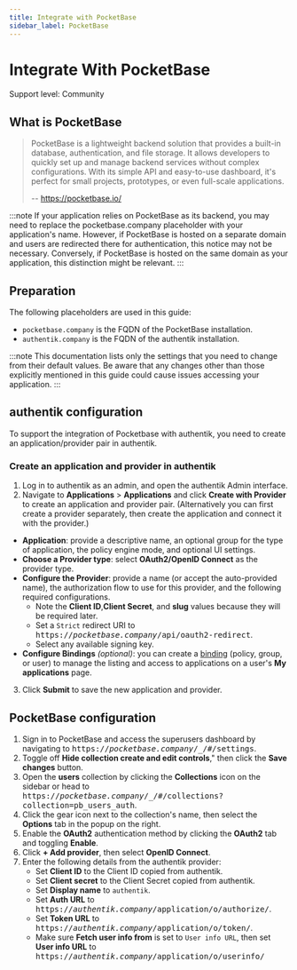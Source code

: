 ```yaml
---
title: Integrate with PocketBase
sidebar_label: PocketBase
---
```


# Integrate With PocketBase

<span class="badge badge--secondary">Support level: Community</span>

## What is PocketBase

> PocketBase is a lightweight backend solution that provides a built-in database, authentication, and file storage.
> It allows developers to quickly set up and manage backend services without complex configurations.
> With its simple API and easy-to-use dashboard, it's perfect for small projects, prototypes, or even full-scale applications.
>
> -- https://pocketbase.io/

:::note
If your application relies on PocketBase as its backend, you may need to replace the pocketbase.company placeholder with your application's name.
However, if PocketBase is hosted on a separate domain and users are redirected there for authentication, this notice may not be necessary. Conversely, if PocketBase is hosted on the same domain as your application, this distinction might be relevant.
:::

## Preparation

The following placeholders are used in this guide:

- `pocketbase.company` is the FQDN of the PocketBase installation.
- `authentik.company` is the FQDN of the authentik installation.

:::note
This documentation lists only the settings that you need to change from their default values. Be aware that any changes other than those explicitly mentioned in this guide could cause issues accessing your application.
:::

## authentik configuration

To support the integration of Pocketbase with authentik, you need to create an application/provider pair in authentik.

### Create an application and provider in authentik

1. Log in to authentik as an admin, and open the authentik Admin interface.
2. Navigate to **Applications** > **Applications** and click **Create with Provider** to create an application and provider pair. (Alternatively you can first create a provider separately, then create the application and connect it with the provider.)

- **Application**: provide a descriptive name, an optional group for the type of application, the policy engine mode, and optional UI settings.
- **Choose a Provider type**: select **OAuth2/OpenID Connect** as the provider type.
- **Configure the Provider**: provide a name (or accept the auto-provided name), the authorization flow to use for this provider, and the following required configurations.
    - Note the **Client ID**,**Client Secret**, and **slug** values because they will be required later.
    - Set a `Strict` redirect URI to <kbd>https://<em>pocketbase.company</em>/api/oauth2-redirect</kbd>.
    - Select any available signing key.
- **Configure Bindings** _(optional)_: you can create a [binding](/docs/add-secure-apps/flows-stages/bindings/) (policy, group, or user) to manage the listing and access to applications on a user's **My applications** page.

3. Click **Submit** to save the new application and provider.

## PocketBase configuration

1. Sign in to PocketBase and access the superusers dashboard by navigating to <kbd>https://<em>pocketbase.company</em>/\_/#/settings</kbd>.
2. Toggle off **Hide collection create and edit controls**," then click the **Save changes** button.
3. Open the **users** collection by clicking the **Collections** icon on the sidebar or head to <kbd>https://<em>pocketbase.company</em>/\_/#/collections?collection=pb_users_auth</kbd>.
4. Click the gear icon next to the collection's name, then select the **Options** tab in the popup on the right.
5. Enable the **OAuth2** authentication method by clicking the **OAuth2** tab and toggling **Enable**.
6. Click **+ Add provider**, then select **OpenID Connect**.
7. Enter the following details from the authentik provider:
    - Set **Client ID** to the Client ID copied from authentik.
    - Set **Client secret** to the Client Secret copied from authentik.
    - Set **Display name** to `authentik`.
    - Set **Auth URL** to <kbd>https://<em>authentik.company</em>/application/o/authorize/</kbd>.
    - Set **Token URL** to <kbd>https://<em>authentik.company</em>/application/o/token/</kbd>.
    - Make sure **Fetch user info from** is set to `User info URL`, then set **User info URL** to <kbd>https://<em>authentik.company</em>/application/o/userinfo/</kbd>
